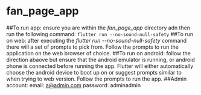 # fan_page_app
 
##To run app:
 ensure you are within the *fan_page_app* directory adn then run the following command: ```flutter run --no-sound-null-safety```
##To run on web:
 after executing the *flutter run --no-sound-null-safety* command there will a set of prompts to pick from. Follow the prompts to run   the application on the web browser of choice.
##To run on android:
 follow the direction abaove but ensure that the android emulator is running, or android phone is connected before running the app. Flutter will either automatically choose the
 android device to boot up on or suggest prompts similar to when trying to web version. Follow the prompts to run the app.
##Admin account:
 email: a@admin.com
 password: adminadmin
